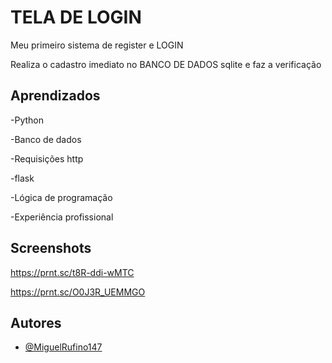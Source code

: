 
# TELA DE LOGIN
Meu primeiro sistema de register e LOGIN

Realiza o cadastro imediato no BANCO DE DADOS sqlite e faz a verificação






## Aprendizados

-Python

-Banco de dados

-Requisições http

-flask


-Lógica de programação

-Experiência profissional


## Screenshots

https://prnt.sc/t8R-ddi-wMTC

https://prnt.sc/O0J3R_UEMMGO

## Autores

- [@MiguelRufino147](https://github.com/MiguelRufino147)

